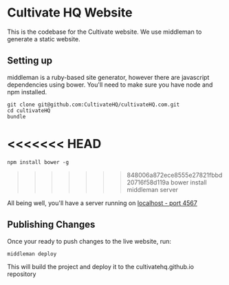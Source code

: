 # Cultivate HQ Website

This is the codebase for the Cultivate website. We use middleman to generate a static website.

## Setting up

middleman is a ruby-based site generator, however there are javascript dependencies using bower.
You'll need to make sure you have node and npm installed.

    git clone git@github.com:CultivateHQ/cultivateHQ.com.git
    cd cultivateHQ
    bundle
<<<<<<< HEAD
=======
    npm install bower -g
>>>>>>> 848006a872ece8555e27821fbbd20716f58d119a
    bower install
    middleman server

All being well, you'll have a server running on [localhost - port 4567](http://0.0.0.0:4567)

## Publishing Changes

Once your ready to push changes to the live website, run:

    middleman deploy

This will build the project and deploy it to the cultivatehq.github.io repository
